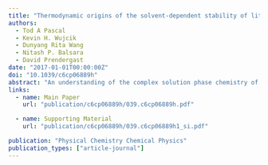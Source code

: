 ```yaml
---
title: "Thermodynamic origins of the solvent-dependent stability of lithium polysulfides from first principles"
authors:
  - Tod A Pascal
  - Kevin H. Wujcik
  - Dunyang Rita Wang
  - Nitash P. Balsara
  - David Prendergast
date: "2017-01-01T00:00:00Z"
doi: "10.1039/c6cp06889h"
abstract: "An understanding of the complex solution phase chemistry of dissolved lithium polysulfides is critical to approaches aimed at improving the cyclability and commercial viability of lithium sulfur batteries. Experimental measurements are frustrated by the versatile sulfur–sulfur bond, with spontaneous disproportionation and interconversion leading to unknown equilibrium distributions of polysulfides with varying lengths and charge states. Here, the solubility of isolated lithium polysulfides is calculated from first-principles molecular dynamics simulations. We explore the associated changes in the dissolution free energy, enthalpy and entropy in two regimes: liquid-phase monodentate solvation in dimethylformamide (DMF) and polymer-like chelation in bis(2-methoxyethyl) ether (diglyme). In both of these technologically relevant solvents, we show that the competition between enthalpy and entropy, related to specific interfacial atomic interactions, conspires to increase the relative stability of long chain dianionic species, which exist as Li+–LiSx− contact-ion-pairs. Further, we propose a mechanism of radical polysulfide stabilization in simple solvents through the reorientation of the 1st shell solvent molecules to screen electrostatic fields emanating from the solute and explain nonmonotonicity of the dissolution entropy with polysulfide length in terms of a three-shell solvation model. Our analysis provides statistical dynamics insights into polylsulfide stability, useful to understand or predict the relevant chemical species present in the solvent at low concentrations."
links:
  - name: Main Paper
    url: "publication/c6cp06889h/039.c6cp06889h.pdf"

  - name: Supporting Material
    url: "publication/c6cp06889h/039.c6cp06889h1_si.pdf"

publication: "Physical Chemistry Chemical Physics"
publication_types: ["article-journal"]
---
```

